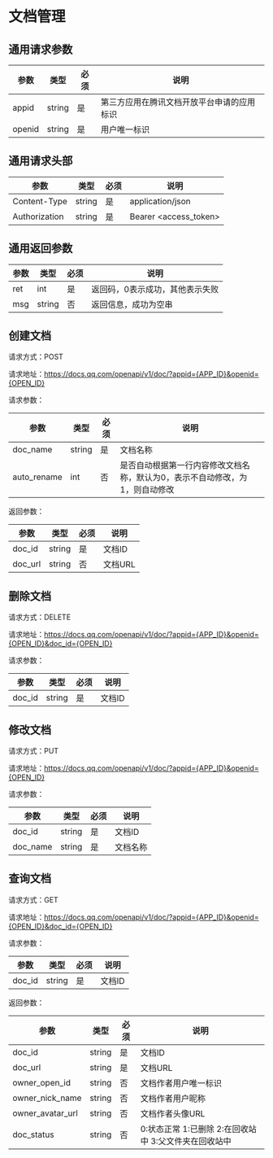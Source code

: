 # 文档管理

## 通用请求参数

| 参数 | 类型 | 必须 | 说明 |
| --- | --- | --- | --- |
| appid | string | 是 | 第三方应用在腾讯文档开放平台申请的应用标识
| openid | string | 是 | 用户唯一标识

## 通用请求头部

| 参数 | 类型 | 必须 | 说明 |
| --- | --- | --- | --- |
| Content-Type | string | 是 | application/json
| Authorization | string | 是 | Bearer <access_token>

## 通用返回参数

| 参数 | 类型 | 必须 | 说明 |
| --- | --- | --- | --- |
| ret | int | 是 | 返回码，0表示成功，其他表示失败
| msg | string | 否 | 返回信息，成功为空串

## 创建文档

请求方式：POST

请求地址：https://docs.qq.com/openapi/v1/doc/?appid={APP_ID}&openid={OPEN_ID}

请求参数：

| 参数 | 类型 | 必须 | 说明 |
| --- | --- | --- | --- |
| doc_name | string | 是 | 文档名称
| auto_rename | int | 否 | 是否自动根据第一行内容修改文档名称，默认为0，表示不自动修改，为1，则自动修改

返回参数：

| 参数 | 类型 | 必须 | 说明 |
| --- | --- | --- | --- |
| doc_id | string | 是 | 文档ID
| doc_url | string | 否 | 文档URL

## 删除文档

请求方式：DELETE

请求地址：https://docs.qq.com/openapi/v1/doc/?appid={APP_ID}&openid={OPEN_ID}&doc_id={OPEN_ID}

请求参数：

| 参数 | 类型 | 必须 | 说明 |
| --- | --- | --- | --- |
| doc_id | string | 是 | 文档ID

## 修改文档

请求方式：PUT

请求地址：https://docs.qq.com/openapi/v1/doc/?appid={APP_ID}&openid={OPEN_ID}

请求参数：

| 参数 | 类型 | 必须 | 说明 |
| --- | --- | --- | --- |
| doc_id | string | 是 | 文档ID
| doc_name | string | 是 | 文档名称

## 查询文档

请求方式：GET

请求地址：https://docs.qq.com/openapi/v1/doc/?appid={APP_ID}&openid={OPEN_ID}&doc_id={OPEN_ID}

请求参数：

| 参数 | 类型 | 必须 | 说明 |
| --- | --- | --- | --- |
| doc_id | string | 是 | 文档ID

返回参数：

| 参数 | 类型 | 必须 | 说明 |
| --- | --- | --- | --- |
| doc_id | string | 是 | 文档ID
| doc_url | string | 是 | 文档URL
| owner_open_id | string | 否 | 文档作者用户唯一标识
| owner_nick_name | string | 否 | 文档作者用户昵称
| owner_avatar_url | string | 否 | 文档作者头像URL
| doc_status | string | 否 | 0:状态正常 1:已删除 2:在回收站中 3:父文件夹在回收站中

